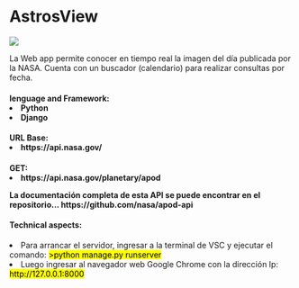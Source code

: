 
<caption>
    <div class="container" style="text-aling:center";>
        <h1>AstrosView</h1>
    </div>
</caption>

<section>
<div class="container">
    <img src="https://github.com/user-attachments/assets/379b0da9-a09e-42e6-92bb-ef3c8b0925a1">
</div>   
<div class="container">
    <p>La Web app permite conocer en tiempo real la imagen del día publicada por la NASA. Cuenta con un buscador (calendario) para realizar consultas por fecha.</p>
</div>
<div class="container">
    <h4>lenguage and Framework:</4>
        <li>Python</il>
        <li>Django</li>
</div>
<div class="container">
    <h4>URL Base:</4>
        <li>https://api.nasa.gov/</li>
</div>

<div class="container">
    <h4>GET:</4>
        <li>https://api.nasa.gov/planetary/apod</li>
        <p>La documentación completa de esta API se puede encontrar en el repositorio... https://github.com/nasa/apod-api </p>
</div>
</section>

<footer>
<div class="container my-2">
    <h4>Technical aspects:</h4>
</div>

<div class="container my-2">
    <li>Para arrancar el servidor, ingresar a la terminal de VSC y ejecutar el comando: <mark> >python manage.py runserver</mark> </li> 
    <li>Luego ingresar al navegador web Google Chrome con la dirección Ip: <mark>http://127.0.0.1:8000</mark> </li>
</div>
</footer>






